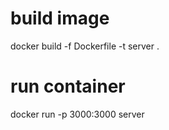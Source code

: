 
# build image
docker build -f Dockerfile -t server .

# run container
docker run -p 3000:3000 server
